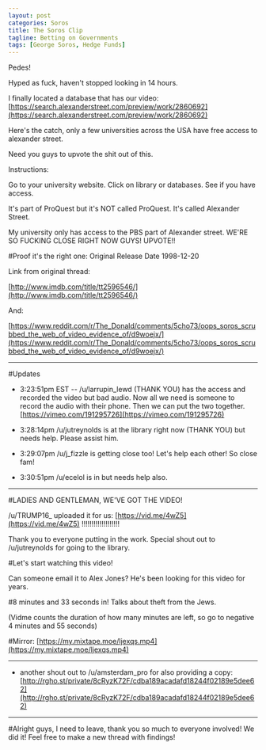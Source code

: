 ```yaml
---
layout: post
categories: Soros
title: The Soros Clip
tagline: Betting on Governments
tags: [George Soros, Hedge Funds]
---
```

Pedes!

Hyped as fuck, haven't stopped looking in 14 hours.

I finally located a database that has our video: [https://search.alexanderstreet.com/preview/work/2860692](https://search.alexanderstreet.com/preview/work/2860692)

Here's the catch, only a few universities across the USA have free access to alexander street.

Need you guys to upvote the shit out of this.

Instructions:

Go to your university website. Click on library or databases. See if you have access.

It's part of ProQuest but it's NOT called ProQuest. It's called Alexander Street.

My university only has access to the PBS part of Alexander street.
WE'RE SO FUCKING CLOSE RIGHT NOW GUYS! UPVOTE!!


#Proof it's the right one: 
    Original Release Date
    1998-12-20

Link from original thread:

[http://www.imdb.com/title/tt2596546/](http://www.imdb.com/title/tt2596546/)


And:


[https://www.reddit.com/r/The_Donald/comments/5cho73/oops_soros_scrubbed_the_web_of_video_evidence_of/d9woejx/](https://www.reddit.com/r/The_Donald/comments/5cho73/oops_soros_scrubbed_the_web_of_video_evidence_of/d9woejx/)

---------------------

#Updates

* 3:23:51pm EST -- /u/larrupin_lewd (THANK YOU) has the access and recorded the video but bad audio. Now all we need is someone to record the audio with their phone. Then we can put the two together. [https://vimeo.com/191295726](https://vimeo.com/191295726)

* 3:28:14pm /u/jutreynolds is at the library right now (THANK YOU) but needs help. Please assist him.

* 3:29:07pm /u/j_fizzle is getting close too! Let's help each other! So close fam!

* 3:30:51pm /u/ecelol is in but needs help also.


_________________________

#LADIES AND GENTLEMAN, WE'VE GOT THE VIDEO!

/u/TRUMP16_ uploaded it for us: [https://vid.me/4wZ5](https://vid.me/4wZ5) !!!!!!!!!!!!!!!!!!!

Thank you to everyone putting in the work. Special shout out to /u/jutreynolds for going to the library.


#Let's start watching this video!

Can someone email it to Alex Jones? He's been looking for this video for years.

#8 minutes and 33 seconds in! Talks about theft from the Jews.

(Vidme counts the duration of how many minutes are left, so go to negative 4 minutes and 55 seconds)

#Mirror: [https://my.mixtape.moe/ljexqs.mp4](https://my.mixtape.moe/ljexqs.mp4)


-------------------

* another shout out to /u/amsterdam_pro for also providing a copy: [http://rgho.st/private/8cRyzK72F/cdba189acadafd18244f02189e5dee62](http://rgho.st/private/8cRyzK72F/cdba189acadafd18244f02189e5dee62)


-------------------

#Alright guys, I need to leave, thank you so much to everyone involved! We did it! Feel free to make a new thread with findings!